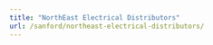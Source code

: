 ```yaml
---
title: "NorthEast Electrical Distributors"
url: /sanford/northeast-electrical-distributors/
---
```

